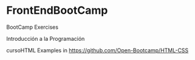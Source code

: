 # FrontEndBootCamp
BootCamp Exercises

Introducción a la Programación

cursoHTML
Examples in https://github.com/Open-Bootcamp/HTML-CSS 